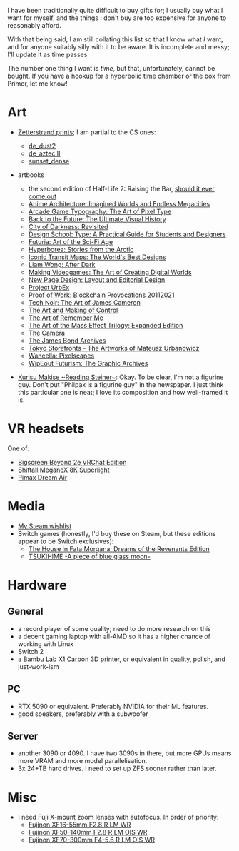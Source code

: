 I have been traditionally quite difficult to buy gifts for; I usually buy what I want for myself, and the things I don't buy are too expensive for anyone to reasonably afford.

With that being said, I am still collating this list so that I know what _I_ want, and for anyone suitably silly with it to be aware. It is incomplete and messy; I'll update it as time passes.

<!-- more -->

The number one thing I want is _time_, but that, unfortunately, cannot be bought. If you have a hookup for a hyperbolic time chamber or the box from Primer, let me know!

# Art

- [Zetterstrand prints](https://shop.zetterstrand.com/collections/prints); I am partial to the CS ones:

  - [de_dust2](https://shop.zetterstrand.com/products/de_dust2-zetterstrand-enhanced-matte-paper-poster)
  - [de_aztec II](https://shop.zetterstrand.com/products/de_aztec-zetterstrand-enhanced-matte-paper-poster)
  - [sunset_dense](https://shop.zetterstrand.com/products/sunset_dense-enhanced-matte-poster)

- artbooks

  - the second edition of Half-Life 2: Raising the Bar, [should it ever come out](https://www.half-life.com/en/halflife2/20th#raisingthebar)
  - [Anime Architecture: Imagined Worlds and Endless Megacities](https://www.goodreads.com/book/show/51283907-anime-architecture)
  - [Arcade Game Typography: The Art of Pixel Type](https://www.goodreads.com/book/show/43785837-arcade-game-typography)
  - [Back to the Future: The Ultimate Visual History](https://www.goodreads.com/book/show/24892872-back-to-the-future)
  - [City of Darkness: Revisited](https://www.goodreads.com/book/show/21461161-city-of-darkness)
  - [Design School: Type: A Practical Guide for Students and Designers](https://www.goodreads.com/book/show/32498661-design-school)
  - [Futuria: Art of the Sci-Fi Age](https://www.goodreads.com/book/show/63069437-futuria)
  - [Hyperborea: Stories from the Arctic](https://www.goodreads.com/book/show/123028449-hyperborea)
  - [Iconic Transit Maps: The World's Best Designs](https://www.goodreads.com/book/show/209501562-iconic-transit-maps)
  - [Liam Wong: After Dark](https://www.goodreads.com/book/show/60670048-liam-wong)
  - [Making Videogames: The Art of Creating Digital Worlds](https://www.goodreads.com/book/show/57753972-making-videogames)
  - [New Page Design: Layout and Editorial Design](https://www.goodreads.com/book/show/62979035-new-page-design)
  - [Project UrbEx](https://www.goodreads.com/book/show/189147245-project-urbex)
  - [Proof of Work: Blockchain Provocations 20112021](https://www.goodreads.com/book/show/60262546-proof-of-work)
  - [Tech Noir: The Art of James Cameron](https://www.goodreads.com/book/show/57057960-tech-noir)
  - [The Art and Making of Control](https://www.goodreads.com/book/show/54974433-the-art-and-making-of-control-limited-edition)
  - [The Art of Remember Me](https://www.goodreads.com/book/show/17367274-the-art-of-remember-me)
  - [The Art of the Mass Effect Trilogy: Expanded Edition](https://www.goodreads.com/book/show/54608868-the-art-of-the-mass-effect-trilogy)
  - [The Camera](https://www.goodreads.com/book/show/20501.The_Camera)
  - [The James Bond Archives](https://www.goodreads.com/book/show/14661626-the-james-bond-archives-)
  - [Tokyo Storefronts - The Artworks of Mateusz Urbanowicz](https://www.goodreads.com/book/show/40025407-tokyo-storefronts---the-artworks-of-mateusz-urbanowicz)
  - [Waneella: Pixelscapes](https://www.goodreads.com/book/show/209499026-waneella)
  - [WipEout Futurism: The Graphic Archives](https://www.goodreads.com/book/show/210016015-wipeout-futurism)

- [Kurisu Makise \~Reading Steiner\~](https://www.goodsmile.com/en/product/11001/Kurisu+Makise+%7EReading+Steiner%7E): Okay. To be clear, I'm not a figurine guy. Don't put "Philpax is a figurine guy" in the newspaper. I just think this particular one is neat; I love its composition and how well-framed it is.

# VR headsets

One of:

- [Bigscreen Beyond 2e VRChat Edition](https://store.bigscreenvr.com/products/bigscreen-beyond-2)
- [Shiftall MeganeX 8K Superlight](https://en.shiftall.net/products/meganex8k)
- [Pimax Dream Air](https://pimax.com/pages/dream-air)

# Media

- [My Steam wishlist](https://store.steampowered.com/wishlist/id/Philpax/)
- Switch games (honestly, I'd buy these on Steam, but these editions appear to be Switch exclusives):
  - [The House in Fata Morgana: Dreams of the Revenants Edition](https://www.nintendo.com/us/store/products/the-house-in-fata-morgana-dreams-of-the-revenants-edition-switch/)
  - [TSUKIHIME -A piece of blue glass moon-](https://www.nintendo.com/us/store/products/tsukihime-a-piece-of-blue-glass-moon-switch/)

# Hardware

## General

- a record player of some quality; need to do more research on this
- a decent gaming laptop with all-AMD so it has a higher chance of working with Linux
- Switch 2
- a Bambu Lab X1 Carbon 3D printer, or equivalent in quality, polish, and just-work-ism

## PC

- RTX 5090 or equivalent. Preferably NVIDIA for their ML features.
- good speakers, preferably with a subwoofer

## Server

- another 3090 or 4090. I have two 3090s in there, but more GPUs means more VRAM and more model parallelisation.
- 3x 24+TB hard drives. I need to set up ZFS sooner rather than later.

# Misc

- I need Fuji X-mount zoom lenses with autofocus. In order of priority:
  - [Fujinon XF16-55mm F2.8 R LM WR](https://www.fujifilm-x.com/global/products/lenses/xf16-55mmf28-r-lm-wr/)
  - [Fujinon XF50-140mm F2.8 R LM OIS WR](https://www.fujifilm-x.com/global/products/lenses/xf50-140mmf28-r-lm-ois-wr/)
  - [Fujinon XF70-300mm F4-5.6 R LM OIS WR](https://www.fujifilm-x.com/global/products/lenses/xf70-300mmf4-56-r-lm-ois-wr/)
